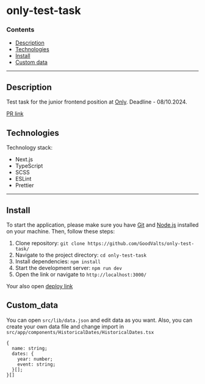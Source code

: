 # only-test-task

### Contents

- [Description](#description)
- [Technologies](#technologies)
- [Install](#install)
- [Custom data](#Custom_data)

---

## Description

Test task for the junior frontend position at [Only](https://only.digital/). Deadline - 08/10.2024.

[PR link](https://github.com/GoodValts/only-test-task/pull/1)

## Technologies

Technology stack:

- Next.js
- TypeScript
- SCSS
- ESLint
- Prettier

---

## Install

To start the application, please make sure you have [Git](https://git-scm.com) and [Node.js](https://nodejs.org) installed on your machine. Then, follow these steps:

1. Clone repository: `git clone https://github.com/GoodValts/only-test-task/`
1. Navigate to the project directory: `cd only-test-task`
1. Install dependencies: `npm install`
1. Start the development server: `npm run dev`
1. Open the link or navigate to `http://localhost:3000/`

Your also open [deploy link](https://only-test-task.netlify.app)

## Custom_data

You can open `src/lib/data.json` and edit data as you want. Also, you can create your own data file and change import in `src/app/components/HistoricalDates/HistoricalDates.tsx`

```
{
  name: string;
  dates: {
    year: number;
    event: string;
  }[];
}[]

```
